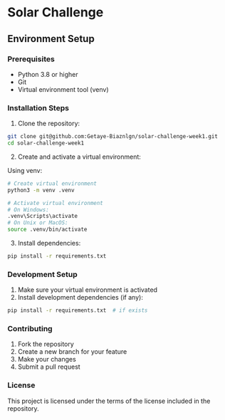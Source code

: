 # Solar Challenge

## Environment Setup

### Prerequisites
- Python 3.8 or higher
- Git
- Virtual environment tool (venv)

### Installation Steps

1. Clone the repository:
```bash
git clone git@github.com:Getaye-Biaznlgn/solar-challenge-week1.git
cd solar-challenge-week1
```

2. Create and activate a virtual environment:

Using venv:
```bash
# Create virtual environment
python3 -m venv .venv

# Activate virtual environment
# On Windows:
.venv\Scripts\activate
# On Unix or MacOS:
source .venv/bin/activate
```

3. Install dependencies:
```bash
pip install -r requirements.txt
```

### Development Setup

1. Make sure your virtual environment is activated
2. Install development dependencies (if any):
```bash
pip install -r requirements.txt  # if exists
```


### Contributing

1. Fork the repository
2. Create a new branch for your feature
3. Make your changes
4. Submit a pull request

### License

This project is licensed under the terms of the license included in the repository. 